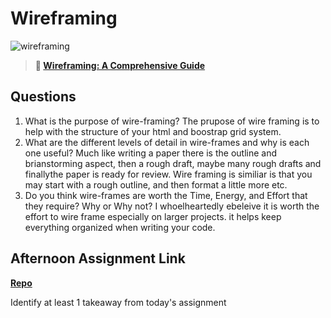# Wireframing

![wireframing](https://bcw.blob.core.windows.net/public/img/courses/2293087935019893)

> **📖 [Wireframing: A Comprehensive Guide](https://codeworksacademy.com/fs-student-guide/resources/wk1/06-Wireframing)**

## Questions

1. What is the purpose of wire-framing? 
The prupose of wire framing is to help with the structure of your html and boostrap grid system. 
2. What are the different levels of detail in wire-frames and why is each one useful?
Much like writing a paper there is the outline and brianstorming aspect, then a rough draft, maybe many rough drafts and finallythe paper is ready for review. Wire framing is similiar is that you may start with a rough outline, and then format a little more etc. 
3. Do you think wire-frames are worth the Time, Energy, and Effort that they require? Why or Why not? 
I whoelheartedly ebeleive it is worth the effort to wire frame especially on larger projects. it helps keep everything organized when writing your code. 
## Afternoon Assignment Link

**[Repo](https://github.com/Aiden6408/figma.git)**

Identify at least 1 takeaway from today's assignment
